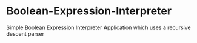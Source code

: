 # Boolean-Expression-Interpreter
Simple Boolean Expression Interpreter Application which uses a recursive descent parser
